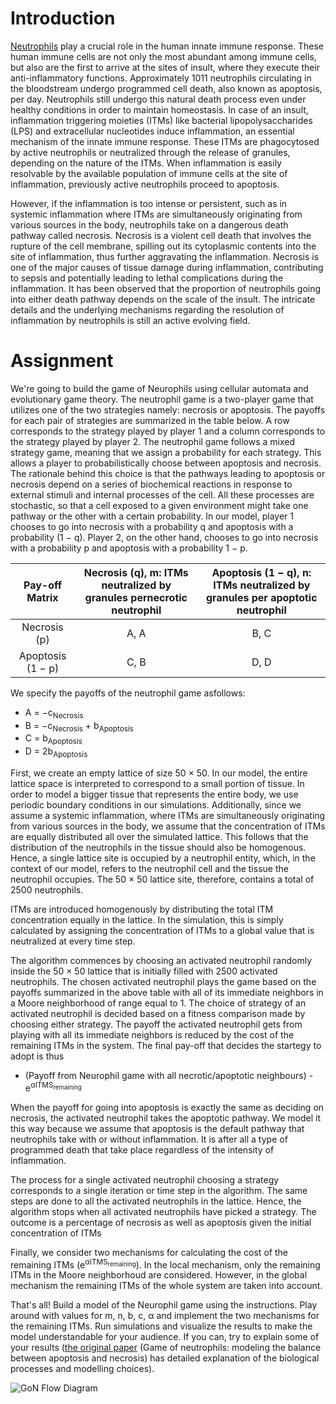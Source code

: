 # Introduction

[Neutrophils](https://en.wikipedia.org/wiki/Neutrophil) play a crucial role in the human innate
immune response. These human immune cells are not
only the most abundant among immune cells, but also
are the first to arrive at the sites of insult, where they
execute their anti-inflammatory functions. Approximately 1011 neutrophils circulating in the bloodstream undergo programmed cell death, also known
as apoptosis, per day. Neutrophils still undergo this
natural death process even under healthy conditions in
order to maintain homeostasis. In case of an insult,
inflammation triggering moieties (ITMs) like bacterial
lipopolysaccharides (LPS) and extracellular nucleotides
induce inflammation, an essential mechanism of the
innate immune response. These ITMs are phagocytosed by active neutrophils or neutralized through the
release of granules, depending on the nature of the
ITMs. When inflammation is easily resolvable by the
available population of immune cells at the site of inflammation, previously active neutrophils proceed to apoptosis.

However, if the inflammation is too intense or persistent, such as in systemic inflammation where ITMs are
simultaneously originating from various sources in the
body, neutrophils take on a dangerous death pathway
called necrosis. Necrosis is a violent cell death that involves the rupture of the cell membrane, spilling out its
cytoplasmic contents into the site of inflammation, thus
further aggravating the inflammation. Necrosis is one of
the major causes of tissue damage during inflammation,
contributing to sepsis and potentially leading to lethal
complications during the inflammation. It has been observed that the proportion of neutrophils going into either
death pathway depends on the scale of the insult.
The intricate details and the underlying mechanisms
regarding the resolution of inflammation by neutrophils is
still an active evolving field.

# Assignment
We're going to build the game of Neurophils using cellular automata and evolutionary game theory. The neutrophil game is a two-player game that utilizes one of the two strategies namely: necrosis or apoptosis.
The payoffs for each pair of strategies are summarized in
the table below. A row corresponds to the strategy played by
player 1 and a column corresponds to the strategy played
by player 2. The neutrophil game follows a mixed strategy
game, meaning that we assign a probability for each strategy. This allows a player to probabilistically choose between apoptosis and necrosis. The rationale behind this
choice is that the pathways leading to apoptosis or necrosis depend on a series of biochemical reactions in response
to external stimuli and internal processes of the cell. All
these processes are stochastic, so that a cell exposed to a
given environment might take one pathway or the other
with a certain probability. In our model, player 1 chooses
to go into necrosis with a probability q and apoptosis with
a probability (1 − q). Player 2, on the other hand, chooses
to go into necrosis with a probability p and apoptosis with
a probability 1 − p.

| Pay-off Matrix | Necrosis (q), m: ITMs neutralized by granules pernecrotic neutrophil | Apoptosis (1 − q), n: ITMs neutralized by granules per apoptotic neutrophil |
|:-----------------:|:----:|:-----:|
| Necrosis (p)      | A, A | B, C |
| Apoptosis (1 − p) | C, B | D, D |

We specify the payoffs of the neutrophil game asfollows:
- A = −c<sub>Necrosis</sub>
- B = −c<sub>Necrosis</sub> + b<sub>Apoptosis</sub>
- C = b<sub>Apoptosis</sub>
- D = 2b<sub>Apoptosis</sub>

First, we create an empty lattice of size 50 × 50. In our
model, the entire lattice space is interpreted to correspond to a small portion of tissue. In order to model a
bigger tissue that represents the entire body, we use
periodic boundary conditions in our simulations. Additionally, since we assume a systemic inflammation,
where ITMs are simultaneously originating from various
sources in the body, we assume that the concentration
of ITMs are equally distributed all over the simulated
lattice. This follows that the distribution of the neutrophils
in the tissue should also be homogenous. Hence, a single
lattice site is occupied by a neutrophil entity, which, in the
context of our model, refers to the neutrophil cell and the
tissue the neutrophil occupies. The 50 × 50 lattice site,
therefore, contains a total of 2500 neutrophils.

ITMs are introduced homogenously by distributing
the total ITM concentration equally in the lattice. In the
simulation, this is simply calculated by assigning the
concentration of ITMs to a global value that is neutralized at every time step.

The algorithm commences by choosing an activated
neutrophil randomly inside the 50 × 50 lattice that is initially filled with 2500 activated neutrophils. The chosen
activated neutrophil plays the game based on the payoffs
summarized in the above table with all of its immediate neighbors in a Moore neighborhood of range equal to 1.
The choice of strategy of an activated neutrophil is
decided based on a fitness comparison made by choosing
either strategy. The payoff the activated neutrophil gets
from playing with all its immediate neighbors is reduced
by the cost of the remaining ITMs in the system. The final pay-off that decides the startegy to adopt is thus

- (Payoff from Neurophil game with all necrotic/apoptotic neighbours) - e<sup>αITMS<sub>remaining</sub></sup>

When the payoff for going into apoptosis is exactly the
same as deciding on necrosis, the activated neutrophil
takes the apoptotic pathway. We model it this way
because we assume that apoptosis is the default pathway
that neutrophils take with or without inflammation. It is
after all a type of programmed death that take place
regardless of the intensity of inflammation.

The process for a single activated neutrophil choosing
a strategy corresponds to a single iteration or time step
in the algorithm. The same steps are done to all the
activated neutrophils in the lattice. Hence, the algorithm
stops when all activated neutrophils have picked a strategy. The outcome is a percentage of necrosis as well as
apoptosis given the initial concentration of ITMs

Finally, we consider two mechanisms for calculating the cost of the remaining ITMs (e<sup>αITMS<sub>remaining</sub></sup>). In the local mechanism, 
only the remaining ITMs in the Moore neighborhoud are considered. However, in the global mechanism the remaining ITMs of the whole system are taken into account.

That's all! Build a model of the Neurophil game using the instructions. Play around with values for m, n, b, c, α and implement the two mechanisms for the remaining ITMs. Run simulations and visualize the results to make the model understandable for your audience. If you can, try to explain some of your results ([the original paper](https://github.com/ardanwan/CLS-Hackathon/blob/7fc7910922be301e3b683c560b9eca4668eac9ae/Computational%20Biology/Game%20of%20Neurophils.pdf) (Game of neutrophils: modeling the balance between apoptosis and necrosis) has detailed explanation of the biological processes and modelling choices).

![GoN Flow Diagram](https://github.com/ardanwan/CLS-Hackathon/blob/baca77664f1c92746cb6c6b42e0b3477999107d9/Computational%20Biology/GoN%20Flow%20Diagram.png)

